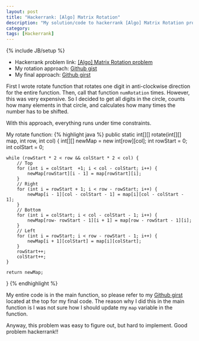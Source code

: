 ```yaml
---
layout: post
title: "Hackerrank: [Algo] Matrix Rotation"
description: "My solution/code to hackerrank [Algo] Matrix Rotation problem"
category: 
tags: [Hackerrank]
---
```

{% include JB/setup %}
- Hackerrank problem link: [[Algo] Matrix Rotation problem](https://www.hackerrank.com/challenges/matrix-rotation-algo)
- My rotation approach: [Github gist](https://gist.github.com/1kohei1/396b2d7450bab54558e3)
- My final approach: [Github girst](https://gist.github.com/1kohei1/278395e592f9c820a693)

First I wrote rotate function that rotates one digit in anti-clockwise direction for the entire function. Then, call that function `numRotation` times. However, this was very expensive. So I decided to get all digits in the circle, counts how many elements in that circle, and calculates how many times the number has to be shifted. 

With this approach, everything runs under time constraints. 

My rotate function:
{% highlight java %}
public static int[][] rotate(int[][] map, int row, int col) {
	int[][] newMap = new int[row][col];
	int rowStart = 0;
	int colStart = 0;
	
	while (rowStart * 2 < row && colStart * 2 < col) {
		// Top
		for (int i = colStart  +1; i < col - colStart; i++) {
			newMap[rowStart][i - 1] = map[rowStart][i];
		}
		// Right
		for (int i = rowStart + 1; i < row - rowStart; i++) {
			newMap[i - 1][col - colStart - 1] = map[i][col - colStart - 1];
		}
		// Bottom
		for (int i = colStart; i < col - colStart - 1; i++) {
			newMap[row- rowStart - 1][i + 1] = map[row - rowStart - 1][i];
		}
		// Left
		for (int i = rowStart; i < row - rowStart - 1; i++) {
			newMap[i + 1][colStart] = map[i][colStart];
		}
		rowStart++;
		colStart++;
	}

	return newMap;
}
{% endhighlight %}

My entire code is in the main function, so please refer to my [Github girst](https://gist.github.com/1kohei1/278395e592f9c820a693) located at the top for my final code. The reason why I did this in the main function is I was not sure how I should update my `map` variable in the function. 

Anyway, this problem was easy to figure out, but hard to implement. Good problem hackerrank!!